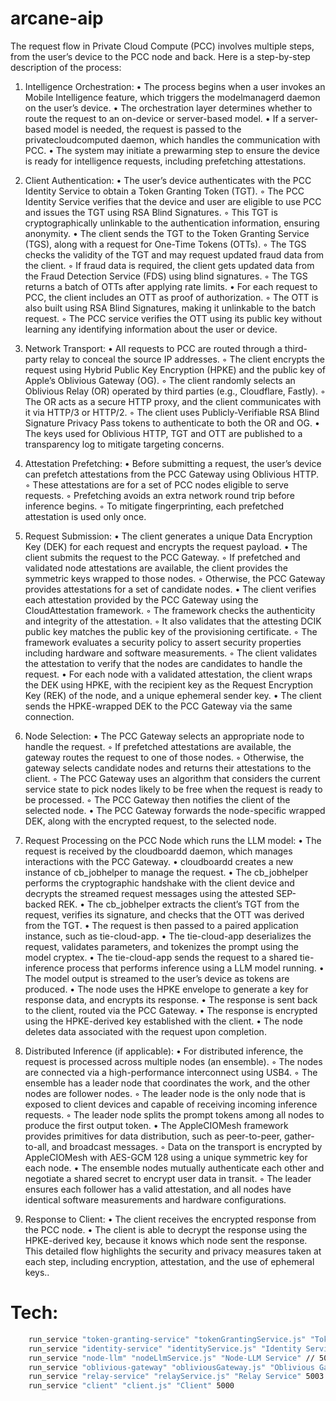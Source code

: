 # arcane-aip

The request flow in Private Cloud Compute (PCC) involves multiple steps, from the user’s device to the PCC node and back. Here is a step-by-step description of the process: 

1. Intelligence Orchestration: 
• The process begins when a user invokes an Mobile Intelligence feature, which triggers the modelmanagerd daemon on the user’s device. 
• The orchestration layer determines whether to route the request to an on-device or server-based model. 
• If a server-based model is needed, the request is passed to the privatecloudcomputed daemon, which handles the communication with PCC. 
• The system may initiate a prewarming step to ensure the device is ready for intelligence requests, including prefetching attestations. 

2. Client Authentication: 
• The user’s device authenticates with the PCC Identity Service to obtain a Token Granting Token (TGT). 
◦ The PCC Identity Service verifies that the device and user are eligible to use PCC and issues the TGT using RSA Blind Signatures. 
◦ This TGT is cryptographically unlinkable to the authentication information, ensuring anonymity. 
• The client sends the TGT to the Token Granting Service (TGS), along with a request for One-Time Tokens (OTTs). 
◦ The TGS checks the validity of the TGT and may request updated fraud data from the client. 
◦ If fraud data is required, the client gets updated data from the Fraud Detection Service (FDS) using blind signatures. 
◦ The TGS returns a batch of OTTs after applying rate limits. 
• For each request to PCC, the client includes an OTT as proof of authorization. 
◦ The OTT is also built using RSA Blind Signatures, making it unlinkable to the batch request. 
◦ The PCC service verifies the OTT using its public key without learning any identifying information about the user or device. 

3. Network Transport: 
• All requests to PCC are routed through a third-party relay to conceal the source IP addresses. 
◦ The client encrypts the request using Hybrid Public Key Encryption (HPKE) and the public key of Apple’s Oblivious Gateway (OG).
◦ The client randomly selects an Oblivious Relay (OR) operated by third parties (e.g., Cloudflare, Fastly). 
◦ The OR acts as a secure HTTP proxy, and the client communicates with it via HTTP/3 or HTTP/2. 
◦ The client uses Publicly-Verifiable RSA Blind Signature Privacy Pass tokens to authenticate to both the OR and OG. 
• The keys used for Oblivious HTTP, TGT and OTT are published to a transparency log to mitigate targeting concerns. 

4. Attestation Prefetching: 
• Before submitting a request, the user’s device can prefetch attestations from the PCC Gateway using Oblivious HTTP. 
◦ These attestations are for a set of PCC nodes eligible to serve requests. 
◦ Prefetching avoids an extra network round trip before inference begins. 
◦ To mitigate fingerprinting, each prefetched attestation is used only once. 

5. Request Submission: 
• The client generates a unique Data Encryption Key (DEK) for each request and encrypts the request payload. 
• The client submits the request to the PCC Gateway. 
◦ If prefetched and validated node attestations are available, the client provides the symmetric keys wrapped to those nodes. 
◦ Otherwise, the PCC Gateway provides attestations for a set of candidate nodes. 
• The client verifies each attestation provided by the PCC Gateway using the CloudAttestation framework. 
◦ The framework checks the authenticity and integrity of the attestation. 
◦ It also validates that the attesting DCIK public key matches the public key of the provisioning certificate. 
◦ The framework evaluates a security policy to assert security properties including hardware and software measurements. ◦ The client validates the attestation to verify that the nodes are candidates to handle the request. 
• For each node with a validated attestation, the client wraps the DEK using HPKE, with the recipient key as the Request Encryption Key (REK) of the node, and a unique ephemeral sender key. 
• The client sends the HPKE-wrapped DEK to the PCC Gateway via the same connection. 


6. Node Selection: 
• The PCC Gateway selects an appropriate node to handle the request. 
◦ If prefetched attestations are available, the gateway routes the request to one of those nodes. 
◦ Otherwise, the gateway selects candidate nodes and returns their attestations to the client. 
◦ The PCC Gateway uses an algorithm that considers the current service state to pick nodes likely to be free when the request is ready to be processed. 
◦ The PCC Gateway then notifies the client of the selected node. • The PCC Gateway forwards the node-specific wrapped DEK, along with the encrypted request, to the selected node. 

7. Request Processing on the PCC Node which runs the LLM model: 
• The request is received by the cloudboardd daemon, which manages interactions with the PCC Gateway. 
• cloudboardd creates a new instance of cb_jobhelper to manage the request. 
• The cb_jobhelper performs the cryptographic handshake with the client device and decrypts the streamed request messages using the attested SEP-backed REK. 
• The cb_jobhelper extracts the client’s TGT from the request, verifies its signature, and checks that the OTT was derived from the TGT. 
• The request is then passed to a paired application instance, such as tie-cloud-app. 
• The tie-cloud-app deserializes the request, validates parameters, and tokenizes the prompt using the model cryptex. 
• The tie-cloud-app sends the request to a shared tie-inference process that performs inference using a LLM model running. 
• The model output is streamed to the user’s device as tokens are produced. 
• The node uses the HPKE envelope to generate a key for response data, and encrypts its response. 
• The response is sent back to the client, routed via the PCC Gateway. 
• The response is encrypted using the HPKE-derived key established with the client. • The node deletes data associated with the request upon completion. 



8. Distributed Inference (if applicable): 
• For distributed inference, the request is processed across multiple nodes (an ensemble). 
◦ The nodes are connected via a high-performance interconnect using USB4. 
◦ The ensemble has a leader node that coordinates the work, and the other nodes are follower nodes. 
◦ The leader node is the only node that is exposed to client devices and capable of receiving incoming inference requests. ◦ The leader node splits the prompt tokens among all nodes to produce the first output token. 
• The AppleCIOMesh framework provides primitives for data distribution, such as peer-to-peer, gather-to-all, and broadcast messages. 
◦ Data on the transport is encrypted by AppleCIOMesh with AES-GCM 128 using a unique symmetric key for each node. 
• The ensemble nodes mutually authenticate each other and negotiate a shared secret to encrypt user data in transit. 
◦ The leader ensures each follower has a valid attestation, and all nodes have identical software measurements and hardware configurations. 


9. Response to Client: 
• The client receives the encrypted response from the PCC node. 
• The client is able to decrypt the response using the HPKE-derived key, because it knows which node sent the response. This detailed flow highlights the security and privacy measures taken at each step, including encryption, attestation, and the use of ephemeral keys..


# Tech:
```sh
    run_service "token-granting-service" "tokenGrantingService.js" "Token Granting Service.js" // 5002
    run_service "identity-service" "identityService.js" "Identity Service" // 5001
    run_service "node-llm" "nodeLlmService.js" "Node-LLM Service" // 5005
    run_service "oblivious-gateway" "obliviousGateway.js" "Oblivious Gateway" 5004
    run_service "relay-service" "relayService.js" "Relay Service" 5003
    run_service "client" "client.js" "Client" 5000

```